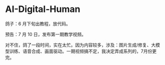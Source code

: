 # AI-Digital-Human

鸽子：6 月下旬出教程，放代码。

预告：7 月 10 日，发布第一期教学视频。

对不住，鸽了一段时间，实在太忙。因为内容较多，涉及：图片生成/修复、大模型训练、语音合成、画面驱动。一期视频搞不定，我决定弄成系列的，7月份更完。
